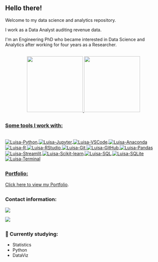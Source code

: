 ## Hello there!

Welcome to my data science and analytics repository. 

I work as a Data Analyst auditing revenue data.

I'm an Engineering PhD who became interested in Data Science and Analytics after working for four years as a Researcher.


##

<div align="center">
  <a href="https://github.com/luisamuzzi">
  <img height="180em" src="https://github-readme-stats.vercel.app/api?username=luisamuzzi&show_icons=true&theme=dracula&include_all_commits=true&count_private=true"/>
  <img height="180em" src="https://github-readme-stats.vercel.app/api/top-langs/?username=luisamuzzi&layout=compact&langs_count=7&theme=dracula"/>
</div>

##

### Some tools I work with:
<div style="display: inline_block"><br>
  <img align="center" alt="Luisa-Python" src="https://img.shields.io/badge/Python-3776AB?style=for-the-badge&logo=python&logoColor=white">
  <img align="center" alt="Luisa-Jupyter" <img src="https://img.shields.io/badge/Jupyter-F37626.svg?&style=for-the-badge&logo=Jupyter&logoColor=white" />
  <img align="center" alt="Luisa-VSCode" <img src="https://img.shields.io/badge/Visual%20Studio%20Code-007ACC?style=for-the-badge&logo=visual-studio-code&logoColor=white" />
  <img align="center" alt="Luisa-Anaconda" <img src="https://img.shields.io/badge/Anaconda-%2344A833.svg?style=for-the-badge&logo=anaconda&logoColor=white" />
  <img align="center" alt="Luisa-R" <img src="https://img.shields.io/badge/R-276DC3?style=for-the-badge&logo=r&logoColor=white" />
  <img align="center" alt="Luisa-RStudio" <img src="https://img.shields.io/badge/RStudio-75AADB?style=for-the-badge&logo=RStudio&logoColor=white" />          
  <img align="center" alt="Luisa-Git" <img src="https://img.shields.io/badge/Git-F05032?style=for-the-badge&logo=git&logoColor=white" />
  <img align="center" alt="Luisa-GitHub" <img src="https://img.shields.io/badge/GitHub-181717?style=for-the-badge&logo=github&logoColor=white" />
  <img align="center" alt="Luisa-Pandas" <img src="https://img.shields.io/badge/Pandas-150458?style=for-the-badge&logo=pandas&logoColor=white" />
  <img align="center" alt="Luisa-Streamlit" <img src="https://img.shields.io/badge/Streamlit-FF4B4B?style=for-the-badge&logo=streamlit&logoColor=white" />
  <img align="center" alt="Luisa-Scikit-learn" <img src="https://img.shields.io/badge/scikit--learn-F7931E?style=for-the-badge&logo=scikit-learn&logoColor=white" />
  <img align="center" alt="Luisa-SQL" <img src="https://img.shields.io/badge/SQL-00000F?style=for-the-badge&logo=postgresql&logoColor=white" />
  <img align="center" alt="Luisa-SQLite"" <img src="https://img.shields.io/badge/SQLite-003B57?style=for-the-badge&logo=sqlite&logoColor=white" />
  <img align="center" alt="Luisa-Terminal"" <img src="https://img.shields.io/badge/Terminal-FF4B4B?style=for-the-badge&logo=terminal&logoColor=white" /
           
</div>
  
  ##

### Portfolio:

Click here to view my [Portfolio](https://luisamuzzi.github.io/portfolio_projetos/). 

##
 
 ### Contact information:
<div> 
  <a href="https://www.linkedin.com/in/luisamuzzi" target="_blank"><img src="https://img.shields.io/badge/-LinkedIn-%230077B5?style=for-the-badge&logo=linkedin&logoColor=white" target="_blank"></a> 
  
  <a href="https://medium.com/@luisamuzzi" target="_blank"><img src="https://img.shields.io/badge/Medium-12100E?style=for-the-badge&logo=medium&logoColor=white" target="_blank"></a>

</div>

##

### 📖 Currently studying:
- Statistics
- Python
- DataViz
